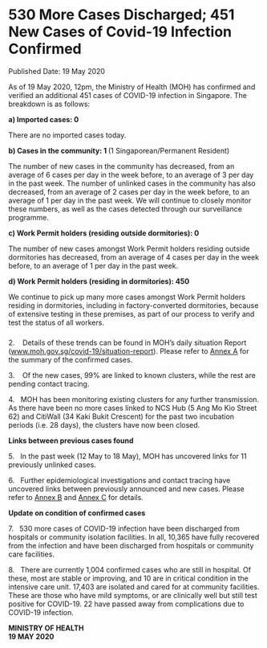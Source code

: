 <html>
    <meta http-equiv="Content-Type" content="text/html; charset=utf-8"/>
    <meta charset="utf-8"/>
    <title>530 More Cases Discharged; 451 New Cases of Covid-19 Infection Confirmed</title>
    <body><h1>530 More Cases Discharged; 451 New Cases of Covid-19 Infection Confirmed</h1>
    <p>Published Date: 19 May 2020</p> <p align="center" style="text-align: left;"><span style="text-align: left;">As of 19 May 2020, 12pm, the Ministry of Health (MOH) has confirmed and verified an additional 451 cases of COVID-19 infection in Singapore. The breakdown is as follows:</span><br></p> <p><strong>a) Imported cases: 0</strong></p><p><p>There are no imported cases today.</p><p><strong>b) Cases in the community: 1 </strong>(1 Singaporean/Permanent Resident)</p></p><p><p>The number of new cases in the community has decreased, from an average of 6 cases per day in the week before, to an average of 3 per day in the past week. The number of unlinked cases in the community has also decreased, from an average of 2 cases per day in the week before, to an average of 1 per day in the past week.&nbsp;We will continue to closely monitor these numbers, as well as the cases detected through our surveillance programme.</p><p><strong>c) Work Permit holders (residing outside dormitories): 0</strong></p></p><p><p>The number of new cases amongst Work Permit holders residing outside dormitories has decreased, from an average of 4 cases per day in the week before, to an average of 1 per day in the past week.&nbsp;</p><p><strong>d) Work Permit holders (residing in dormitories): 450</strong></p></p> <p>We continue to pick up many more cases amongst Work Permit holders residing in dormitories, including in factory-converted dormitories, because of extensive testing in these premises, as part of our process to verify and test the status of all workers.</p><h3> </h3> <p>2.&nbsp; &nbsp; Details of these trends can be found in MOH’s daily situation Report (<a href="http://www.moh.gov.sg/covid-19/situation-report">www.moh.gov.sg/covid-19/situation-report</a>). Please refer to <u><a href="/docs/librariesprovider5/default-document-library/annex-ab6d9b751785641ea841bac192fad3a58.pdf?sfvrsn=a0eba4fd_0" title="Annex A">Annex A</a></u> for the summary of the confirmed cases.</p><p><p>3.&nbsp; &nbsp; Of the new cases, 99% are linked to known clusters, while the rest are pending contact tracing.</p></p><p><p>4.&nbsp; &nbsp;MOH has been monitoring existing clusters for any further transmission. As there have been no more cases linked to NCS Hub (5 Ang Mo Kio Street 62) and CitiWall (34 Kaki Bukit Crescent) for the past two incubation periods (i.e. 28 days), the clusters have now been closed.</p></p><p><p><strong>Links between previous cases found</strong></p><p>5.&nbsp; &nbsp;In the past week (12 May to 18 May), MOH has uncovered links for 11 previously unlinked cases.</p></p><p><p>6.&nbsp; &nbsp;Further epidemiological investigations and contact tracing have uncovered links between previously announced and new cases. Please refer to <u><a href="/docs/librariesprovider5/default-document-library/annex-bfacdf69bf4be4c0f8253cfb139aaf0ac.pdf?sfvrsn=1876c3dc_0" title="Annex B">Annex B</a></u> and <u><a href="/docs/librariesprovider5/default-document-library/annex-c0d1f2bf1ff1c44d988a3f62fe45b17e4.pdf?sfvrsn=bc86afc0_0" title="Annex C">Annex C</a></u> for details.</p></p><p><p><strong>Update on condition of confirmed cases</strong></p><p>7.&nbsp; &nbsp;530 more cases of COVID-19 infection have been discharged from hospitals or community isolation facilities. In all, 10,365 have fully recovered from the infection and have been discharged from hospitals or community care facilities.</p></p><p><p>8.&nbsp; &nbsp;There are currently 1,004 confirmed cases who are still in hospital. Of these, most are stable or improving, and 10 are in critical condition in the intensive care unit. 17,403 are isolated and cared for at community facilities. These are those who have mild symptoms, or are clinically well but still test positive for COVID-19. 22 have passed away from complications due to COVID-19 infection.</p></p> <p><strong>MINISTRY OF HEALTH<br></strong><strong>19 MAY 2020</strong></p></body>
</html>
